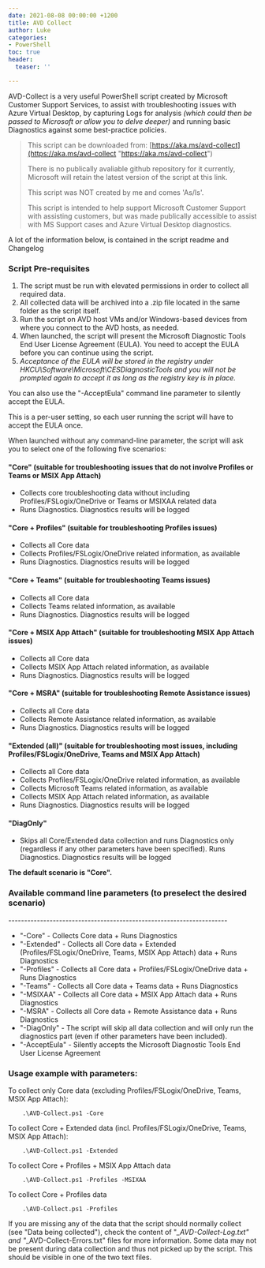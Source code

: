 ```yaml
---
date: 2021-08-08 00:00:00 +1200
title: AVD Collect
author: Luke
categories:
- PowerShell
toc: true
header:
  teaser: ''

---
```

AVD-Collect is a very useful PowerShell script created by Microsoft Customer Support Services, to assist with troubleshooting issues with Azure Virtual Desktop, by capturing Logs for analysis _(which could then be passed to Microsoft or allow you to delve deeper)_ and running basic Diagnostics against some best-practice policies.

> This script can be downloaded from: [https://aka.ms/avd-collect](https://aka.ms/avd-collect "https://aka.ms/avd-collect")
>
> There is no publically avaliable github repository for it currently, Microsoft will retain the latest version of the script at this link. 
>
> This script was NOT created by me and comes 'As/Is'.
>
> This script is intended to help support Microsoft Customer Support with assisting customers, but was made publically accessible to assist with MS Support cases and Azure Virtual Desktop diagnostics.

A lot of the information below, is contained in the script readme and Changelog

### Script Pre-requisites

1. The script must be run with elevated permissions in order to collect all required data.
2. All collected data will be archived into a .zip file located in the same folder as the script itself.
3. Run the script on AVD host VMs and/or Windows-based devices from where you connect to the AVD hosts, as needed.
4. When launched, the script will present the Microsoft Diagnostic Tools End User License Agreement (EULA). You need to accept the EULA before you can continue using the script.
5. _Acceptance of the EULA will be stored in the registry under HKCU\\Software\\Microsoft\\CESDiagnosticTools and you will not be prompted again to accept it as long as the registry key is in place._

You can also use the "-AcceptEula" command line parameter to silently accept the EULA.

This is a per-user setting, so each user running the script will have to accept the EULA once.

When launched without any command-line parameter, the script will ask you to select one of the following five scenarios:

#### 	"Core" (suitable for troubleshooting issues that do not involve Profiles or Teams or MSIX App Attach)

* Collects core troubleshooting data without including Profiles/FSLogix/OneDrive or Teams or MSIXAA related data
* Runs Diagnostics. Diagnostics results will be logged

#### 	"Core + Profiles" (suitable for troubleshooting Profiles issues)

* Collects all Core data	
* Collects Profiles/FSLogix/OneDrive related information, as available
* Runs Diagnostics. Diagnostics results will be logged

#### 	"Core + Teams" (suitable for troubleshooting Teams issues)

* Collects all Core data
* Collects Teams related information, as available
* Runs Diagnostics. Diagnostics results will be logged

#### 	"Core + MSIX App Attach" (suitable for troubleshooting MSIX App Attach issues)

* Collects all Core data
* Collects MSIX App Attach related information, as available
* Runs Diagnostics. Diagnostics results will be logged

#### 	"Core + MSRA" (suitable for troubleshooting Remote Assistance issues)

* Collects all Core data
* Collects Remote Assistance related information, as available
* Runs Diagnostics. Diagnostics results will be logged

#### 	"Extended (all)" (suitable for troubleshooting most issues, including Profiles/FSLogix/OneDrive, Teams and MSIX App Attach)

* Collects all Core data
* Collects Profiles/FSLogix/OneDrive related information, as available
* Collects Microsoft Teams related information, as available
* Collects MSIX App Attach related information, as available
* Runs Diagnostics. Diagnostics results will be logged

#### 	"DiagOnly"

* Skips all Core/Extended data collection and runs Diagnostics only (regardless if any other parameters have been specified). Runs Diagnostics. Diagnostics results will be logged

**The default scenario is "Core".​​​​​​​**

### Available command line parameters (to preselect the desired scenario)

\---------------------------------------------------------------------

* 	"-Core" - Collects Core data + Runs Diagnostics
* 	"-Extended" - Collects all Core data + Extended (Profiles/FSLogix/OneDrive, Teams, MSIX App Attach) data + Runs Diagnostics
* 	"-Profiles" - Collects all Core data + Profiles/FSLogix/OneDrive data + Runs Diagnostics
* 	"-Teams" - Collects all Core data + Teams data + Runs Diagnostics
* 	"-MSIXAA" - Collects all Core data + MSIX App Attach data + Runs Diagnostics
* 	"-MSRA" - Collects all Core data + Remote Assistance data + Runs Diagnostics
* 	"-DiagOnly" - The script will skip all data collection and will only run the diagnostics part (even if other parameters have been included).
* 	"-AcceptEula" - Silently accepts the Microsoft Diagnostic Tools End User License Agreement

### Usage example with parameters:

To collect only Core data (excluding Profiles/FSLogix/OneDrive, Teams, MSIX App Attach):

    	.\AVD-Collect.ps1 -Core

To collect Core + Extended data (incl. Profiles/FSLogix/OneDrive, Teams, MSIX App Attach):

    	.\AVD-Collect.ps1 -Extended

To collect Core + Profiles + MSIX App Attach data 

    	.\AVD-Collect.ps1 -Profiles -MSIXAA

To collect Core + Profiles data

    	.\AVD-Collect.ps1 -Profiles

​​​​​​​If you are missing any of the data that the script should normally collect (see "Data being collected"), check the content of "*_AVD-Collect-Log.txt" and "*_AVD-Collect-Errors.txt" files for more information. Some data may not be present during data collection and thus not picked up by the script. This should be visible in one of the two text files.